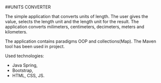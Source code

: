 ##UNITS CONVERTER

The simple application that converts units of length. The user gives the value, selects the length unit and the length unit for the result. The application converts milimeters, centimeters, decimeters, meters and kilometers.

The application contains paradigms OOP and collections(Map). The Maven tool has been used in project. 

Used technologies:
- Java Spring,
- Bootstrap,
- HTML, CSS, JS.




